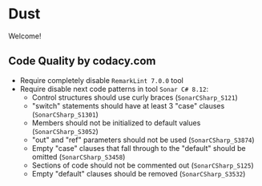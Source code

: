 # Dust

Welcome!

## Code Quality by codacy.com

- Require completely disable `RemarkLint 7.0.0` tool
- Require disable next code patterns in tool `Sonar C# 8.12`:
  - Control structures should use curly braces (`SonarCSharp_S121`)
  - "switch" statements should have at least 3 "case" clauses (`SonarCSharp_S1301`)
  - Members should not be initialized to default values (`SonarCSharp_S3052`)
  - "out" and "ref" parameters should not be used (`SonarCSharp_S3874`)
  - Empty "case" clauses that fall through to the "default" should be omitted (`SonarCSharp_S3458`)
  - Sections of code should not be commented out (`SonarCSharp_S125`)
  - Empty "default" clauses should be removed (`SonarCSharp_S3532`)
